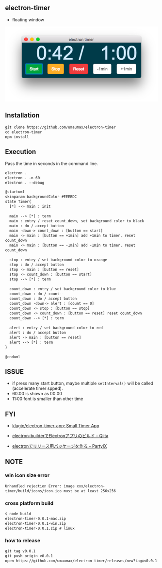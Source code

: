 ## electron-timer

* floating window

![screenshot]( ./.data/screen_shot_01.png )

## Installation

```
git clone https://github.com/umaumax/electron-timer
cd electron-timer
npm install
```

## Execution

Pass the time in seconds in the command line.

```
electron .
electron . -n 60
electron . --debug
```

```plantuml
@startuml
skinparam backgroundColor #EEEBDC
state Timer{
  [*] --> main : init

  main --> [*] : term
  main : entry / reset count_down, set background color to black
  main : do / accept button
  main -down-> count_down : [button == start]
  main -> main : [button == +1min] add +1min to timer, reset count_down
  main -> main : [button == -1min] add -1min to timer, reset count_down

  stop : entry / set background color to orange
  stop : do / accept button
  stop -> main : [button == reset]
  stop -> count_down : [button == start]
  stop --> [*] : term

  count_down : entry / set background color to blue
  count_down : do / count--
  count_down : do / accept button
  count_down -down-> alert : [count == 0]
  count_down -> stop : [button == stop]
  count_down -> count_down : [button == reset] reset count_down
  count_down --> [*] : term

  alert : entry / set background color to red
  alert : do / accept button
  alert -> main : [button == reset]
  alert --> [*] : term
}

@enduml
```

## ISSUE
* if press many start button, maybe multiple `setInterval()` will be called (accelerate timer spped).
* 60:00 is shown as 00:00
* 11:00 font is smaller than other time

## FYI
* [klugjo/electron\-timer\-app: Small Timer App]( https://github.com/klugjo/electron-timer-app )

* [electron\-builderでElectronアプリのビルド \- Qiita]( https://qiita.com/nanairo24/items/73356574b0dc65c0e617 )
* [electronでリリース用パッケージを作る \- PartyIX]( https://h3poteto.hatenablog.com/entry/2018/04/14/234353 )

## NOTE
### win icon size error
```
Unhandled rejection Error: image xxx/electron-timer/build/icons/icon.ico must be at least 256x256
```

### cross platform build
```
$ node build
electron-timer-0.0.1-mac.zip
electron-timer-0.0.1-win.zip
electron-timer-0.0.1.zip # linux
```

### how to release
```
git tag v0.0.1
git push origin v0.0.1
open https://github.com/umaumax/electron-timer/releases/new?tag=v0.0.1
```
